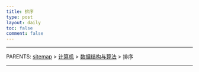```yaml
---
title: 排序
type: post
layout: daily
toc: false
comment: false
---
```

---
PARENTS: [sitemap](/gknows/sitemap) > [计算机](/gknows/计算机) > [数据结构与算法](/gknows/数据结构与算法) > 排序

---
